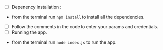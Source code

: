  - [ ] Depenency installation :
 - from the terminal run `npm install` to install all the dependencies.
 
 - [ ] Follow the comments in the code to enter your params and credentials.
 - [ ] Running the app.
 - from the terminal run `node index.js` to run the app.